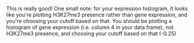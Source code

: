 This is really good! One small note: for your expression histogram, it looks like you're plotting H3K27me3 presence rather than gene expression, and you're choosing your cutoff based on that. You should be plotting a histogram of gene expression (i.e. column 4 in your data frame), not H3K27me3 presence, and choosing your cutoff based on that (-0.25)
